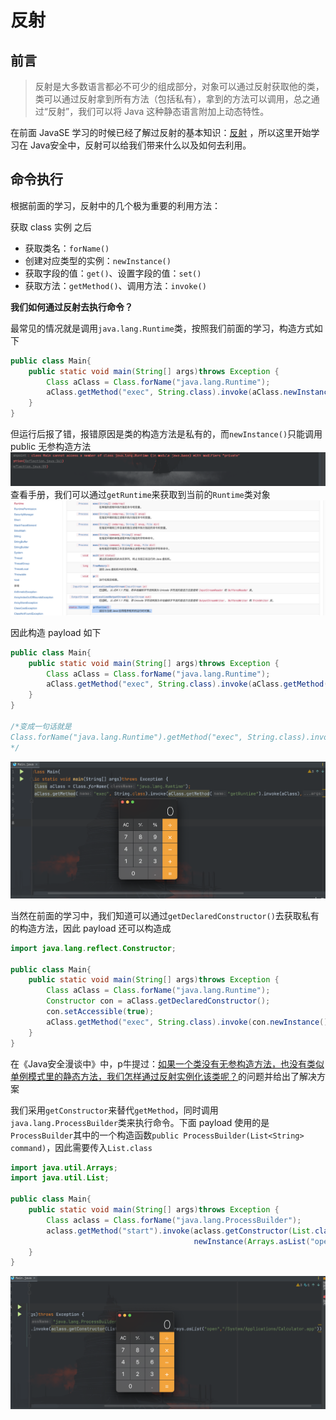 # 反射

## 前言

> 反射是大多数语言都必不可少的组成部分，对象可以通过反射获取他的类，类可以通过反射拿到所有⽅法（包括私有），拿到的⽅法可以调⽤，总之通过“反射”，我们可以将 Java 这种静态语⾔附加上动态特性。

在前面 JavaSE 学习的时候已经了解过反射的基本知识：[反射](../00-JavaSE/2-反射/反射.md) ，所以这里开始学习在 Java安全中，反射可以给我们带来什么以及如何去利用。

## 命令执行

根据前面的学习，反射中的几个极为重要的利用方法：

获取 class 实例 之后

- 获取类名：`forName()`
- 创建对应类型的实例：`newInstance()`
- 获取字段的值：`get()`、设置字段的值：`set()`
- 获取方法：`getMethod()`、调用方法：`invoke()`

**我们如何通过反射去执行命令？**

最常见的情况就是调用`java.lang.Runtime`类，按照我们前面的学习，构造方式如下
```java
public class Main{
    public static void main(String[] args)throws Exception {
        Class aClass = Class.forName("java.lang.Runtime");
        aClass.getMethod("exec", String.class).invoke(aClass.newInstance(),"whoami");
    }
}
```

但运行后报了错，报错原因是类的构造方法是私有的，而`newInstance()`只能调用 public 无参构造方法
![image-20220714174002665](反射.images/image-20220714174002665.png)查看手册，我们可以通过`getRuntime`来获取到当前的`Runtime`类对象
![image-20220714173931928](反射.images/image-20220714173931928.png)

因此构造 payload 如下
```java
public class Main{
    public static void main(String[] args)throws Exception {
        Class aClass = Class.forName("java.lang.Runtime");
        aClass.getMethod("exec", String.class).invoke(aClass.getMethod("getRuntime").invoke(aClass),"open /System/Applications/Calculator.app");
    }
}

/*变成一句话就是
Class.forName("java.lang.Runtime").getMethod("exec", String.class).invoke(Class.forName("java.lang.Runtime").getMethod("getRuntime").invoke(Class.forName("java.lang.Runtime")),"");
*/
```

![image-20220714174546983](反射.images/image-20220714174546983.png)

当然在前面的学习中，我们知道可以通过`getDeclaredConstructor()`去获取私有的构造方法，因此 payload 还可以构造成
```java
import java.lang.reflect.Constructor;

public class Main{
    public static void main(String[] args)throws Exception {
        Class aClass = Class.forName("java.lang.Runtime");
        Constructor con = aClass.getDeclaredConstructor();
        con.setAccessible(true);
        aClass.getMethod("exec", String.class).invoke(con.newInstance(),"open /System/Applications/Calculator.app");
    }
}
```

在《Java安全漫谈中》中，p牛提过：<u>如果一个类没有无参构造方法，也没有类似单例模式里的静态方法，我们怎样通过反射实例化该类呢？</u>的问题并给出了解决方案

我们采用`getConstructor`来替代`getMethod`，同时调用`java.lang.ProcessBuilder`类来执行命令。下面 payload 使用的是`ProcessBuilder`其中的一个构造函数`public ProcessBuilder(List<String> command)`，因此需要传入`List.class`
```java
import java.util.Arrays;
import java.util.List;

public class Main{
    public static void main(String[] args)throws Exception {
        Class aclass = Class.forName("java.lang.ProcessBuilder");
        aclass.getMethod("start").invoke(aclass.getConstructor(List.class).
                                         newInstance(Arrays.asList("open","/System/Applications/Calculator.app")));
    }
}
```

![image-20220714184847611](反射.images/image-20220714184847611.png)


